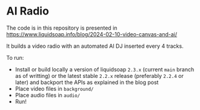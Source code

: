 # AI Radio

The code is in this repository is presented in https://www.liquidsoap.info/blog/2024-02-10-video-canvas-and-ai/

It builds a video radio with an automated AI DJ inserted every 4 tracks.

To run:
* Install or build locally a version of liquidsoap `2.3.x` (current `main` branch as of writting) or the latest stable `2.2.x` release (preferably `2.2.4` or later) and backport the APIs as explained in the blog post
* Place video files in `background/`
* Place audio files in `audio/`
* Run!

